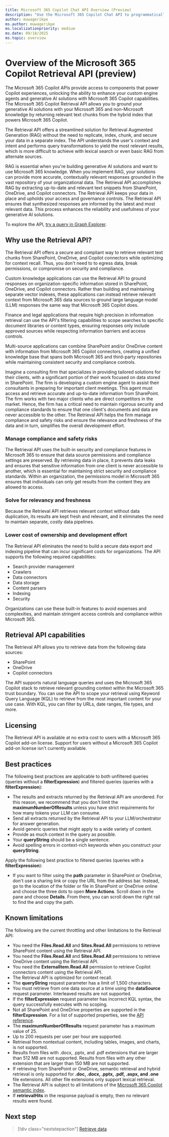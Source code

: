 ```yaml
---
title: Microsoft 365 Copilot Chat API Overview (Preview)
description: "Use the Microsoft 365 Copilot Chat API to programmatically start and continue conversations with Microsoft 365 Copilot."
author: muwagerikpe
ms.author: muwagerikpe
ms.localizationpriority: medium
ms.date: 09/18/2025
ms.topic: overview
---
```


# Overview of the Microsoft 365 Copilot Retrieval API (preview)

The Microsoft 365 Copilot APIs provide access to components that power Copilot experiences, unlocking the ability to enhance your custom engine agents and generative AI solutions with Microsoft 365 Copilot capabilities. The Microsoft 365 Copilot Retrieval API allows you to ground your generative AI solutions with your Microsoft 365 and non-Microsoft knowledge by returning relevant text chunks from the hybrid index that powers Microsoft 365 Copilot.

The Retrieval API offers a streamlined solution for Retrieval Augmented Generation (RAG) without the need to replicate, index, chunk, and secure your data in a separate index. The API understands the user's context and intent and performs query transformations to yield the most relevant results, which is more difficult to achieve with lexical search or even basic RAG from alternate sources.

RAG is essential when you're building generative AI solutions and want to use Microsoft 365 knowledge. When you implement RAG, your solutions can provide more accurate, contextually relevant responses grounded in the vast repository of your organizational data. The Retrieval API accomplishes RAG by extracting up-to-date and relevant text snippets from SharePoint, OneDrive, and Copilot connectors. The Retrieval API keeps your data in place and upholds your access and governance controls. The Retrieval API ensures that synthesized responses are informed by the latest and most relevant data. This process enhances the reliability and usefulness of your generative AI solutions.

To explore the API, [try a query in Graph Explorer](https://aka.ms/try_copilot_retrieval_API_overview).

## Why use the Retrieval API?

The Retrieval API offers a secure and compliant way to retrieve relevant text chunks from SharePoint, OneDrive, and Copilot connectors while optimizing for context recall. Thus, you don't need to to egress data, break permissions, or compromise on security and compliance.

Custom knowledge applications can use the Retrieval API to ground responses on organization-specific information stored in SharePoint, OneDrive, and Copilot connectors. Rather than building and maintaining separate vector indexes, these applications can instead retrieve relevant context from Microsoft 365 data sources to ground large language model (LLM) responses the same way that Microsoft 365 Copilot does.

Finance and legal applications that require high precision in information retrieval can use the API's filtering capabilities to scope searches to specific document libraries or content types, ensuring responses only include approved sources while respecting information barriers and access controls.

Multi-source applications can combine SharePoint and/or OneDrive content with information from Microsoft 365 Copilot connectors, creating a unified knowledge base that spans both Microsoft 365 and third-party repositories while maintaining consistent security and compliance controls.

Imagine a consulting firm that specializes in providing tailored solutions for their clients, with a significant portion of their work focused on data stored in SharePoint. The firm is developing a custom engine agent to assist their consultants in preparing for important client meetings. This agent must access and retrieve accurate and up-to-date information from SharePoint. The firm works with two major clients who are direct competitors in the market. Hence, the firm has a critical need to maintain rigorous security and compliance standards to ensure that one client's documents and data are never accessible to the other. The Retrieval API helps the firm manage compliance and safety risks and ensure the relevance and freshness of the data and in turn, simplifies the overall development effort.

### Manage compliance and safety risks

The Retrieval API uses the built-in security and compliance features in Microsoft 365 to ensure that data source permissions and compliance settings are preserved. By retrieving data in place, it prevents data leaks and ensures that sensitive information from one client is never accessible to another, which is essential for maintaining strict security and compliance standards. Within an organization, the permissions model in Microsoft 365 ensures that individuals can only get results from the content they are allowed to access.

### Solve for relevancy and freshness

Because the Retrieval API retrieves relevant context without data duplication, its results are kept fresh and relevant, and it eliminates the need to maintain separate, costly data pipelines.

### Lower cost of ownership and development effort

The Retrieval API eliminates the need to build a secure data export and indexing pipeline that can incur significant costs for organizations. The API supports the following required capabilities:

- Search provider management
- Crawlers
- Data connectors
- Data storage
- Content parsers
- Indexing
- Security

Organizations can use these built-in features to avoid expenses and complexities, and maintain stringent access controls and compliance within Microsoft 365.

## Retrieval API capabilities

The Retrieval API allows you to retrieve data from the following data sources:

- SharePoint
- OneDrive
- Copilot connectors

The API supports natural language queries and uses the Microsoft 365 Copilot stack to retrieve relevant grounding context within the Microsoft 365 trust boundary. You can use the API to scope your retrieval using Keyword Query Language (KQL) to retrieve from the most important content for your use case. With KQL, you can filter by URLs, date ranges, file types, and more.

## Licensing

The Retrieval API is available at no extra cost to users with a Microsoft 365 Copilot add-on license. Support for users without a Microsoft 365 Copilot add-on license isn't currently available.

## Best practices

The following best practices are applicable to both unfiltered queries (queries without a **filterExpression**) and filtered queries (queries with a **filterExpression**):

- The results and extracts returned by the Retrieval API are unordered. For this reason, we recommend that you don't limit the **maximumNumberOfResults** unless you have strict requirements for how many tokens your LLM can consume.
- Send all extracts returned by the Retrieval API to your LLM/orchestrator for answer generation.
- Avoid generic queries that might apply to a wide variety of content.
- Provide as much context in the query as possible.
- Your **queryString** should be a single sentence.
- Avoid spelling errors in context-rich keywords when you construct your **queryString**.

Apply the following best practice to filtered queries (queries with a **filterExpression**):

- If you want to filter using the **path** parameter in SharePoint or OneDrive, don't use a sharing link or copy the URL from the address bar. Instead, go to the location of the folder or file in SharePoint or OneDrive online and choose the three dots to open **More Actions**. Scroll down in the pane and choose **Details**. From there, you can scroll down the right rail to find the and copy the path.

## Known limitations

The following are the current throttling and other limitations to the Retrieval API:

- You need the **Files.Read.All** and **Sites.Read.All** permissions to retrieve SharePoint content using the Retrieval API.
- You need the **Files.Read.All** and **Sites.Read.All** permissions to retrieve OneDrive content using the Retrieval API.
- You need the **ExternalItem.Read.All** permission to retrieve Copilot connectors content using the Retrieval API.
- The Retrieval API is optimized for context recall.
- The **queryString** request parameter has a limit of 1,500 characters.
- You must retrieve from one data source at a time using the **dataSource** request parameter. Interleaved results are not supported.
- If the **filterExpression** request parameter has incorrect KQL syntax, the query successfully executes with no scoping.
- Not all SharePoint and OneDrive properties are supported in the **filterExpression**. For a list of supported properties, see the  [API reference](copilotroot-retrieval.md).
- The **maximumNumberOfResults** request parameter has a maximum value of 25.
- Up to 200 requests per user per hour are supported.
- Retrieval from nontextual content, including tables, images, and charts, is not supported.
- Results from files with .docx, .pptx, and .pdf extensions that are larger than 512 MB are not supported. Results from files with any other extension that are larger than 150 MB are not supported.
- If retrieving from SharePoint or OneDrive, semantic retrieval and hybrid retrieval is only supported for **.doc, .docx, .pptx, .pdf, .aspx, and .one** file extensions. All other file extensions only support lexical retrieval.
- The Retrieval API is subject to all limitations of the [Microsoft 365 Copilot semantic index](/microsoftsearch/semantic-index-for-copilot).
- If **retrievalHits** in the response payload is empty, then no relevant results were found.

## Next step

> [!div class="nextstepaction"]
> [Retrieve data](copilotroot-retrieval.md)
